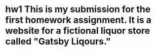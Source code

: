 # hw1 This is my submission for the first homework assignment. It is a website for a fictional liquor store called "Gatsby Liqours."
